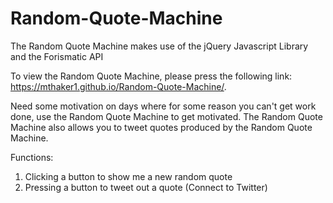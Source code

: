 # Random-Quote-Machine
The Random Quote Machine makes use of the jQuery Javascript Library and the Forismatic API

To view the Random Quote Machine, please press the following link: https://mthaker1.github.io/Random-Quote-Machine/.

Need some motivation on days where for some reason you can't get work done, use the Random Quote Machine to get motivated. The Random Quote Machine also allows you to tweet quotes produced by the Random Quote Machine.


Functions:
1) Clicking a button to show me a new random quote
2) Pressing a button to tweet out a quote (Connect to Twitter)
